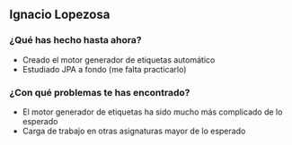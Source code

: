 ## Ignacio Lopezosa
### ¿Qué has hecho hasta ahora?
- Creado el motor generador de etiquetas automático
- Estudiado JPA a fondo (me falta practicarlo)
### ¿Con qué problemas te has encontrado?
- El motor generador de etiquetas ha sido mucho más complicado de lo esperado
- Carga de trabajo en otras asignaturas mayor de lo esperado
<br><br>
